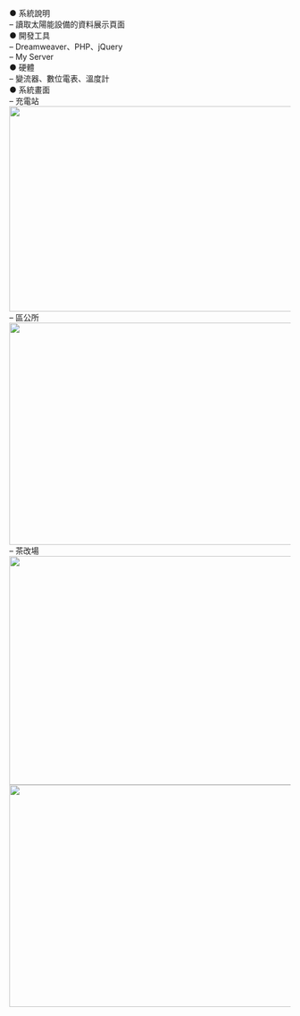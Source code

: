 ● 系統說明  
– 讀取太陽能設備的資料展示頁面  
● 開發工具  
– Dreamweaver、PHP、jQuery  
– My Server  
● 硬體  
– 變流器、數位電表、溫度計  
● 系統畫面  
– 充電站  
<img width="512" height="367" src="https://github.com/xuejiajie/Experience/assets/22809971/7b865cb5-0dce-4b07-bfe5-7b1ee22e9b40"/>  
– 區公所  
<img width="512" height="397" src="https://github.com/xuejiajie/Experience/assets/22809971/9cac0664-8f59-4fbb-8e0f-8e4dee800aa0"/>  
– 茶改場  
<img width="512" height="409" src="https://github.com/xuejiajie/Experience/assets/22809971/4d759c84-f831-4c22-a0ef-95e226ce22f6"/>  
<img width="512" height="397" src="https://github.com/xuejiajie/Experience/assets/22809971/48053187-bf4e-4f86-bd7b-f469f1c8d2a2"/>  
